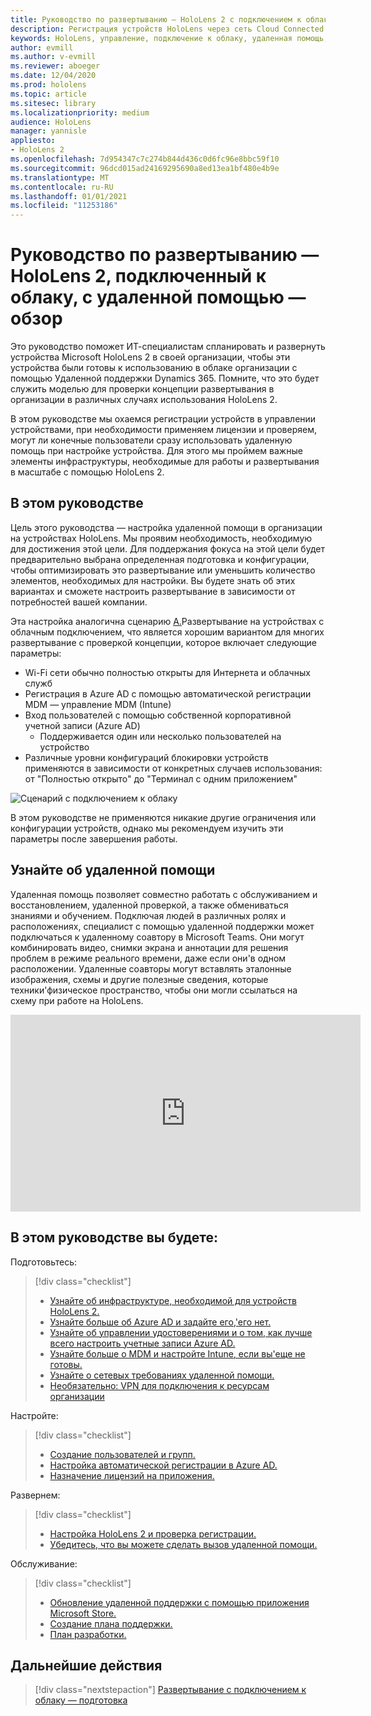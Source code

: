 ```yaml
---
title: Руководство по развертыванию — HoloLens 2 с подключением к облаку с помощью удаленной помощи — обзор
description: Регистрация устройств HoloLens через сеть Cloud Connected
keywords: HoloLens, управление, подключение к облаку, удаленная помощь, AAD, Azure AD, MDM, управление мобильными устройствами
author: evmill
ms.author: v-evmill
ms.reviewer: aboeger
ms.date: 12/04/2020
ms.prod: hololens
ms.topic: article
ms.sitesec: library
ms.localizationpriority: medium
audience: HoloLens
manager: yannisle
appliesto:
- HoloLens 2
ms.openlocfilehash: 7d954347c7c274b844d436c0d6fc96e8bbc59f10
ms.sourcegitcommit: 96dcd015ad24169295690a8ed13ea1bf480e4b9e
ms.translationtype: MT
ms.contentlocale: ru-RU
ms.lasthandoff: 01/01/2021
ms.locfileid: "11253186"
---
```

# Руководство по развертыванию — HoloLens 2, подключенный к облаку, с удаленной помощью — обзор

Это руководство поможет ИТ-специалистам спланировать и развернуть устройства Microsoft HoloLens 2 в своей организации, чтобы эти устройства были готовы к использованию в облаке организации с помощью Удаленной поддержки Dynamics 365. Помните, что это будет служить моделью для проверки концепции развертывания в организации в различных случаях использования HoloLens 2.

В этом руководстве мы охаемся регистрации устройств в управлении устройствами, при необходимости применяем лицензии и проверяем, могут ли конечные пользователи сразу использовать удаленную помощь при настройке устройства. Для этого мы проймем важные элементы инфраструктуры, необходимые для работы и развертывания в масштабе с помощью HoloLens 2.

## В этом руководстве

Цель этого руководства — настройка удаленной помощи в организации на устройствах HoloLens. Мы проявим необходимость, необходимую для достижения этой цели. Для поддержания фокуса на этой цели будет предварительно выбрана определенная подготовка и конфигурации, чтобы оптимизировать это развертывание или уменьшить количество элементов, необходимых для настройки. Вы будете знать об этих вариантах и сможете настроить развертывание в зависимости от потребностей вашей компании.

Эта настройка аналогична сценарию [А.](https://docs.microsoft.com/hololens/common-scenarios#scenario-a)Развертывание на устройствах с облачным подключением, что является хорошим вариантом для многих развертывание с проверкой концепции, которое включает следующие параметры:

- Wi-Fi сети обычно полностью открыты для Интернета и облачных служб
- Регистрация в Azure AD с помощью автоматической регистрации MDM — управление MDM (Intune)
- Вход пользователей с помощью собственной корпоративной учетной записи (Azure AD)
  - Поддерживается один или несколько пользователей на устройство
- Различные уровни конфигураций блокировки устройств применяются в зависимости от конкретных случаев использования: от "Полностью открыто" до "Терминал с одним приложением"

![Сценарий с подключением к облаку](./images/cloud-connected-deployment-chart.png)

В этом руководстве не применяются никакие другие ограничения или конфигурации устройств, однако мы рекомендуем изучить эти параметры после завершения работы.

## Узнайте об удаленной помощи

Удаленная помощь позволяет совместно работать с обслуживанием и восстановлением, удаленной проверкой, а также обмениваться знаниями и обучением. Подключая людей в различных ролях и расположениях, специалист с помощью удаленной поддержки может подключаться к удаленному соавтору в Microsoft Teams. Они могут комбинировать видео, снимки экрана и аннотации для решения проблем в режиме реального времени, даже если они&#39;в одном расположении. Удаленные соавторы могут вставлять эталонные изображения, схемы и другие полезные сведения, которые техники&#39;физическое пространство, чтобы они могли ссылаться на схему при работе на HoloLens.

<iframe width="560" height="315" src="https://www.youtube.com/embed/d3YT8j0yYl0" frameborder="0" allow="accelerometer; autoplay; clipboard-write; encrypted-media; gyroscope; picture-in-picture" allowfullscreen></iframe>

## В этом руководстве вы будете:

Подготовьтесь:

> [!div class="checklist"]
> - [Узнайте об инфраструктуре, необходимой для устройств HoloLens 2.](hololens2-cloud-connected-prepare.md#infrastructure-essentials)
> - [Узнайте больше об Azure AD и задайте его,&#39;его нет.](hololens2-cloud-connected-prepare.md#azure-active-directory)
> - [Узнайте об управлении удостоверениями и о том, как лучше всего настроить учетные записи Azure AD.](hololens2-cloud-connected-prepare.md#identity-management)
> - [Узнайте больше о MDM и настройте Intune, если вы&#39;еще не готовы.](hololens2-cloud-connected-prepare.md#mobile-device-management)
> - [Узнайте о сетевых требованиях удаленной помощи.](hololens2-cloud-connected-prepare.md#network)
> - [Необязательно: VPN для подключения к ресурсам организации](/hololens2-cloud-connected-prepare.md#optional-connect-your-hololens-to-vpn)

Настройте:

> [!div class="checklist"]
> - [Создание пользователей и групп.](hololens2-cloud-connected-configure.md#azure-users-and-groups)
> - [Настройка автоматической регистрации в Azure AD.](hololens2-cloud-connected-configure.md#auto-enrollment-on-hololens-2)
> - [Назначение лицензий на приложения.](hololens2-cloud-connected-configure.md#application-licenses)

Развернем:

> [!div class="checklist"]
> - [Настройка HoloLens 2 и проверка регистрации.](hololens2-cloud-connected-deploy.md#enrollment-validation)
> - [Убедитесь, что вы можете сделать вызов удаленной помощи.](hololens2-cloud-connected-deploy.md#remote-assist-call-validation)

Обслуживание:

> [!div class="checklist"]
> - [Обновление удаленной поддержки с помощью приложения Microsoft Store.](hololens2-cloud-connected-maintain.md#updates)
> - [Создание плана поддержки.](hololens2-cloud-connected-maintain.md#support-plan)
> - [План разработки.](hololens2-cloud-connected-maintain.md#development-plan)

## Дальнейшие действия

> [!div class="nextstepaction"]
> [Развертывание с подключением к облаку — подготовка](hololens2-cloud-connected-prepare.md)


